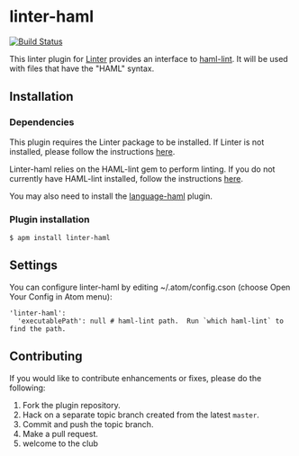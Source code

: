 linter-haml
=========================

[![Build Status](https://travis-ci.org/AtomLinter/linter-haml.svg?branch=master)](https://travis-ci.org/AtomLinter/linter-haml)

This linter plugin for [Linter](https://github.com/AtomLinter/Linter) provides an interface to [haml-lint](https://github.com/causes/haml-lint). It will be used with files that have the "HAML" syntax.

## Installation

### Dependencies

This plugin requires the Linter package to be installed. If Linter is not installed, please follow the instructions [here](https://atom.io/packages/linter).

Linter-haml relies on the HAML-lint gem to perform linting. If you do not currently have HAML-lint installed, follow the instructions [here](https://github.com/causes/haml-lint).

You may also need to install the [language-haml](https://github.com/cannikin/language-haml) plugin.

### Plugin installation
```
$ apm install linter-haml
```

## Settings
You can configure linter-haml by editing ~/.atom/config.cson (choose Open Your Config in Atom menu):
```
'linter-haml':
  'executablePath': null # haml-lint path.  Run `which haml-lint` to find the path.
```

## Contributing
If you would like to contribute enhancements or fixes, please do the following:

1. Fork the plugin repository.
1. Hack on a separate topic branch created from the latest `master`.
1. Commit and push the topic branch.
1. Make a pull request.
1. welcome to the club
